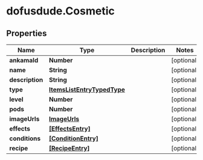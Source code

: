# dofusdude.Cosmetic

## Properties

Name | Type | Description | Notes
------------ | ------------- | ------------- | -------------
**ankamaId** | **Number** |  | [optional] 
**name** | **String** |  | [optional] 
**description** | **String** |  | [optional] 
**type** | [**ItemsListEntryTypedType**](ItemsListEntryTypedType.md) |  | [optional] 
**level** | **Number** |  | [optional] 
**pods** | **Number** |  | [optional] 
**imageUrls** | [**ImageUrls**](ImageUrls.md) |  | [optional] 
**effects** | [**[EffectsEntry]**](EffectsEntry.md) |  | [optional] 
**conditions** | [**[ConditionEntry]**](ConditionEntry.md) |  | [optional] 
**recipe** | [**[RecipeEntry]**](RecipeEntry.md) |  | [optional] 


